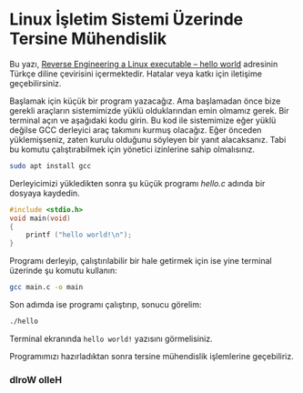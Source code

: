 # Linux İşletim Sistemi Üzerinde Tersine Mühendislik

Bu yazı, [Reverse Engineering a Linux executable – hello world](https://www.codementor.io/packt/reverse-engineering-a-linux-executable-hello-world-rjceryk5d) adresinin Türkçe diline çevirisini içermektedir. Hatalar veya katkı için iletişime geçebilirsiniz.

Başlamak için küçük bir program yazacağız. Ama başlamadan önce bize gerekli araçların sistemimizde yüklü olduklarından emin olmamız gerek. Bir terminal açın ve aşağıdaki kodu girin. Bu kod ile sistemimize eğer yüklü değilse GCC derleyici araç takımını kurmuş olacağız. Eğer önceden yüklemişseniz, zaten kurulu olduğunu söyleyen bir yanıt alacaksanız. Tabi bu komutu çalıştırabilmek için yönetici izinlerine sahip olmalısınız. 

```bash
sudo apt install gcc
```

Derleyicimizi yükledikten sonra şu küçük programı *hello.c* adında bir dosyaya kaydedin.

```c
#include <stdio.h>
void main(void)
{
    printf ("hello world!\n");
}
```

Programı derleyip, çalıştırılabilir bir hale getirmek için ise yine terminal üzerinde şu komutu kullanın:

```bash
gcc main.c -o main
```

Son adımda ise programı çalıştırıp, sonucu görelim:

```bash
./hello
```

Terminal ekranında `hello world!` yazısını görmelisiniz. 

Programımızı hazırladıktan sonra tersine mühendislik işlemlerine geçebiliriz.

### dlroW olleH


